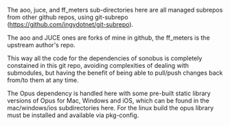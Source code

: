 
The aoo, juce, and ff_meters sub-directories here are all managed subrepos
from other github repos, using git-subrepo
(https://github.com/ingydotnet/git-subrepo).

The aoo and JUCE ones are forks of mine in github, the ff_meters is the
upstream author's repo.

This way all the code for the dependencies of sonobus is completely
constained in this git repo, avoiding complexities of dealing with
submodules, but having the benefit of being able to pull/push changes back
from/to them at any time.

The Opus dependency is handled here with some pre-built static library
versions of Opus for Mac, Windows and iOS, which can be found in the
mac/windows/ios subdirectories here. For the linux build the opus library
must be installed and available via pkg-config.

